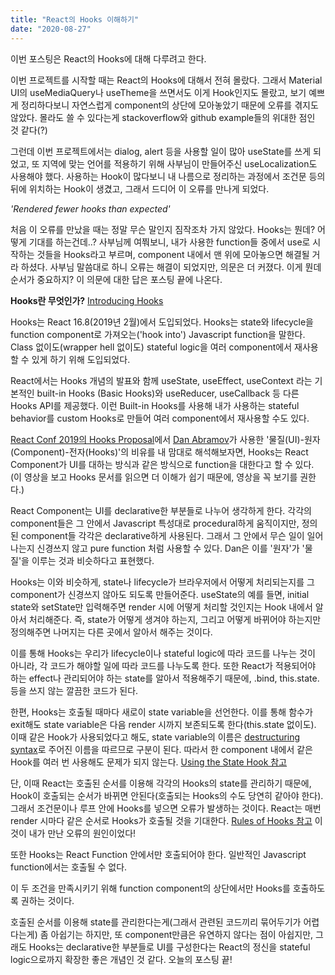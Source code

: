 ```yaml
---
title: "React의 Hooks 이해하기"
date: "2020-08-27"
---
```


이번 포스팅은 React의 Hooks에 대해 다루려고 한다.

이번 프로젝트를 시작할 때는 React의 Hooks에 대해서 전혀 몰랐다. 그래서 Material UI의 useMediaQuery나 useTheme을 쓰면서도 이게 Hook인지도 몰랐고, 보기 예쁘게 정리하다보니 자연스럽게 component의 상단에 모아놓았기 때문에 오류를 겪지도 않았다. 몰라도 쓸 수 있다는게 stackoverflow와 github example들의 위대한 점인 것 같다(?)

그런데 이번 프로젝트에서는 dialog, alert 등을 사용할 일이 많아 useState를 쓰게 되었고, 또 지역에 맞는 언어를 적용하기 위해 사부님이 만들어주신 useLocalization도 사용해야 했다. 사용하는 Hook이 많다보니 내 나름으로 정리하는 과정에서 조건문 등의 뒤에 위치하는 Hook이 생겼고, 그래서 드디어 이 오류를 만나게 되었다.

_'Rendered fewer hooks than expected'_

처음 이 오류를 만났을 때는 정말 무슨 말인지 짐작조차 가지 않았다. Hooks는 뭔데? 어떻게 기대를 하는건데..? 사부님께 여쭤보니, 내가 사용한 function들 중에서 use로 시작하는 것들을 Hooks라고 부르며, component 내에서 맨 위에 모아놓으면 해결될 거라 하셨다. 사부님 말씀대로 하니 오류는 해결이 되었지만, 의문은 더 커졌다. 이게 뭔데 순서가 중요하지? 이 의문에 대한 답은 포스팅 끝에 나온다.

**Hooks란 무엇인가?** [Introducing Hooks](<[https://reactjs.org/docs/hooks-intro.html](https://reactjs.org/docs/hooks-intro.html)>)

Hooks는 React 16.8(2019년 2월)에서 도입되었다. Hooks는 state와 lifecycle을 function component로 가져오는('hook into') Javascript function을 말한다. Class 없이도(wrapper hell 없이도) stateful logic을 여러 component에서 재사용할 수 있게 하기 위해 도입되었다.

React에서는 Hooks 개념의 발표와 함께 useState, useEffect, useContext 라는 기본적인 built-in Hooks (Basic Hooks)와 useReducer, useCallback 등 다른 Hooks API를 제공했다. 이런 Built-in Hooks를 사용해 내가 사용하는 stateful behavior를 custom Hooks로 만들어 여러 component에서 재사용할 수도 있다.

[React Conf 2019의 Hooks Proposal](<[https://youtu.be/dpw9EHDh2bM](https://youtu.be/dpw9EHDh2bM)>)에서 [Dan Abramov](<[https://github.com/gaearon](https://github.com/gaearon)>)가 사용한 '물질(UI)-원자(Component)-전자(Hooks)'의 비유를 내 맘대로 해석해보자면, Hooks는 React Component가 UI를 대하는 방식과 같은 방식으로 function을 대한다고 할 수 있다. (이 영상을 보고 Hooks 문서를 읽으면 더 이해가 쉽기 때문에, 영상을 꼭 보기를 권한다.)

React Component는 UI를 declarative한 부분들로 나누어 생각하게 한다. 각각의 component들은 그 안에서 Javascript 특성대로 procedural하게 움직이지만, 정의된 component들 각각은 declarative하게 사용된다. 그래서 그 안에서 무슨 일이 일어나는지 신경쓰지 않고 pure function 처럼 사용할 수 있다. Dan은 이를 '원자'가 '물질'을 이루는 것과 비슷하다고 표현했다.

Hooks는 이와 비슷하게, state나 lifecycle가 브라우저에서 어떻게 처리되는지를 그 component가 신경쓰지 않아도 되도록 만들어준다. useState의 예를 들면, initial state와 setState만 입력해주면 render 시에 어떻게 처리할 것인지는 Hook 내에서 알아서 처리해준다. 즉, state가 어떻게 생겨야 하는지, 그리고 어떻게 바뀌어야 하는지만 정의해주면 나머지는 다른 곳에서 알아서 해주는 것이다.

이를 통해 Hooks는 우리가 lifecycle이나 stateful logic에 따라 코드를 나누는 것이 아니라, 각 코드가 해야할 일에 따라 코드를 나누도록 한다. 또한 React가 적용되어야 하는 effect나 관리되어야 하는 state를 알아서 적용해주기 때문에, .bind, this.state. 등을 쓰지 않는 깔끔한 코드가 된다.

한편, Hooks는 호출될 때마다 새로이 state variable을 선언한다. 이를 통해 함수가 exit해도 state variable은 다음 render 시까지 보존되도록 한다(this.state 없이도). 이때 같은 Hook가 사용되었다고 해도, state variable의 이름은 [destructuring syntax](https://developer.mozilla.org/en-US/docs/Web/JavaScript/Reference/Operators/Destructuring_assignment#Array_destructuring)로 주어진 이름을 따르므로 구분이 된다. 따라서 한 component 내에서 같은 Hook를 여러 번 사용해도 문제가 되지 않는다. [Using the State Hook 참고](https://reactjs.org/docs/hooks-state.html)

단, 이때 React는 호출된 순서를 이용해 각각의 Hooks의 state를 관리하기 때문에, Hook이 호출되는 순서가 바뀌면 안된다(호출되는 Hooks의 수도 당연히 같아야 한다). 그래서 조건문이나 루프 안에 Hooks를 넣으면 오류가 발생하는 것이다. React는 매번 render 시마다 같은 순서로 Hooks가 호출될 것을 기대한다. [Rules of Hooks 참고](<[https://reactjs.org/docs/hooks-rules.html](https://reactjs.org/docs/hooks-rules.html)>) 이것이 내가 만난 오류의 원인이었다!

또한 Hooks는 React Function 안에서만 호출되어야 한다. 일반적인 Javascript function에서는 호출될 수 없다.

이 두 조건을 만족시키기 위해 function component의 상단에서만 Hooks를 호출하도록 권하는 것이다.

호출된 순서를 이용해 state를 관리한다는게(그래서 관련된 코드끼리 묶어두기가 어렵다는게) 좀 아쉽기는 하지만, 또 component만큼은 유연하지 않다는 점이 아쉽지만, 그래도 Hooks는 declarative한 부분들로 UI를 구성한다는 React의 정신을 stateful logic으로까지 확장한 좋은 개념인 것 같다. 오늘의 포스팅 끝!

